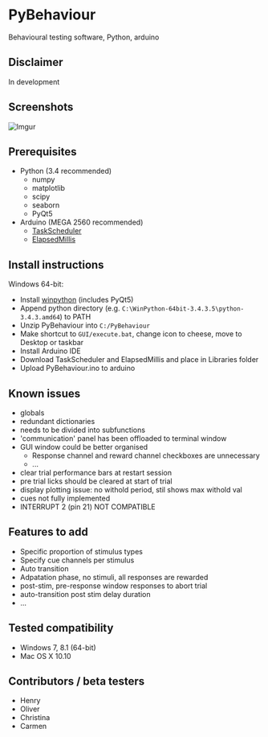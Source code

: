 # PyBehaviour
Behavioural testing software, Python, arduino

## Disclaimer
In development

## Screenshots
![Imgur](http://i.imgur.com/Fzr6LJq.png)

## Prerequisites
* Python (3.4 recommended)
  * numpy
  * matplotlib
  * scipy
  * seaborn
  * PyQt5
* Arduino (MEGA 2560 recommended)
  * [TaskScheduler](http://playground.arduino.cc/Code/TaskScheduler)
  * [ElapsedMillis](http://playground.arduino.cc/Code/ElapsedMillis)

## Install instructions
Windows 64-bit:
* Install [winpython](http://winpython.github.io) (includes PyQt5)
* Append python directory (e.g. `C:\WinPython-64bit-3.4.3.5\python-3.4.3.amd64`) to PATH
* Unzip PyBehaviour into `C:/PyBehaviour`
* Make shortcut to `GUI/execute.bat`, change icon to cheese, move to Desktop or taskbar
* Install Arduino IDE
* Download TaskScheduler and ElapsedMillis and place in Libraries folder
* Upload PyBehaviour.ino to arduino

## Known issues
* globals
* redundant dictionaries
* needs to be divided into subfunctions
* 'communication' panel has been offloaded to terminal window
* GUI window could be better organised
  * Response channel and reward channel checkboxes are unnecessary
  * ...
* clear trial performance bars at restart session
* pre trial licks should be cleared at start of trial
* display plotting issue: no withold period, stil shows max withold val
* cues not fully implemented
* INTERRUPT 2 (pin 21) NOT COMPATIBLE

## Features to add
* Specific proportion of stimulus types
* Specify cue channels per stimulus
* Auto transition
* Adpatation phase, no stimuli, all responses are rewarded 
* post-stim, pre-response window responses to abort trial
* auto-transition post stim delay duration
* ...

## Tested compatibility
* Windows 7, 8.1 (64-bit)
* Mac OS X 10.10

## Contributors / beta testers
* Henry
* Oliver
* Christina
* Carmen
